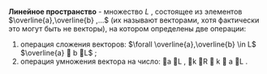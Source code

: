 **Линейное пространство** - множество $L$ , состоящее из элементов $\overline{a},\overline{b} ,...$ (их называют векторами, хотя фактически это могут быть не векторы),
на котором определены две операции:
1) операция сложения векторов: $\forall \overline{a},\overline{b} \in L$ $\overline{a}  b L$ ;
2) операция умножения вектора на число: a L , k R  k  a L .